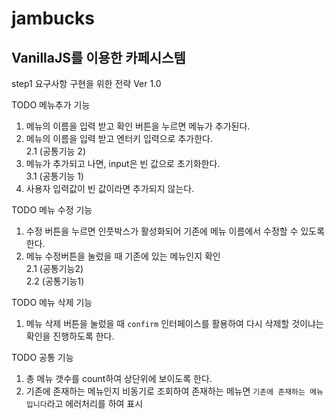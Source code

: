 # jambucks
<h2>VanillaJS를 이용한 카페시스템</h2>

step1 요구사항 구현을 위한 전략 Ver 1.0

TODO 메뉴추가 기능

1. 메뉴의 이름을 입력 받고 확인 버튼을 누르면 메뉴가 추가된다.
2. 메뉴의 이름을 입력 받고 엔터키 입력으로 추가한다. 
<br> 2.1 (공통기능 2)
3. 메뉴가 추가되고 나면, input은 빈 값으로 초기화한다.
<br> 3.1 (공통기능 1)
5. 사용자 입력값이 빈 값이라면 추가되지 않는다.

TODO 메뉴 수정 기능

1. 수정 버튼을 누르면 인풋박스가 활성화되어 기존에 메뉴 이름에서 수정할 수 있도록 한다.
2. 메뉴 수정버튼을 눌렀을 때 기존에 있는 메뉴인지 확인
<br> 2.1 (공통기능2)
<br> 2.2 (공통기능1)

TODO 메뉴 삭제 기능

1. 메뉴 삭제 버튼을 눌렀을 때 `confirm` 인터페이스를 활용하여 다시 삭제할 것이냐는 확인을 진행하도록 한다.

TODO 공통 기능

1. 총 메뉴 갯수를 count하여 상단위에 보이도록 한다.
2. 기존에 존재하는 메뉴인지 비동기로 조회하여 존재하는 메뉴면 `기존에 존재하는 메뉴입니다`라고 에러처리를 하여 표시
